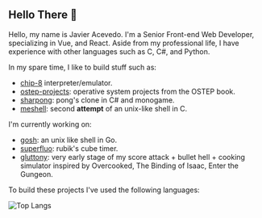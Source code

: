 ## Hello There 👋

Hello, my name is Javier Acevedo. I'm a Senior Front-end Web Developer, specializing in Vue, and React. Aside from my professional life, I have experience with other languages such as C, C#, and Python. 

In my spare time, I like to build stuff such as:

- [chip-8](https://github.com/javieracevedo/chip-8-emulator) interpreter/emulator.
- [ostep-projects](https://github.com/javieracevedo/ostep-projects): operative system projects from the OSTEP book.
- [sharpong](https://github.com/javieracevedo/sharpong): pong's clone in C# and monogame.
- [meshell](https://github.com/javieracevedo/meshell): second **attempt** of an unix-like shell in C. 


I'm currently working on:

- [gosh](https://github.com/javieracevedo/gosh): an unix like shell in Go.
- [superfluo](https://github.com/javieracevedo/superfluo-timer): rubik's cube timer.
- [gluttony](https://youtu.be/SbI5Rl4Clt0): very early stage of my score attack + bullet hell + cooking simulator inspired by Overcooked, The Binding of Isaac, Enter the Gungeon.

To build these projects I've used the following languages:


![Top Langs](https://github-readme-stats.vercel.app/api/top-langs/?username=javieracevedo&langs_count=10&layout=compact)

